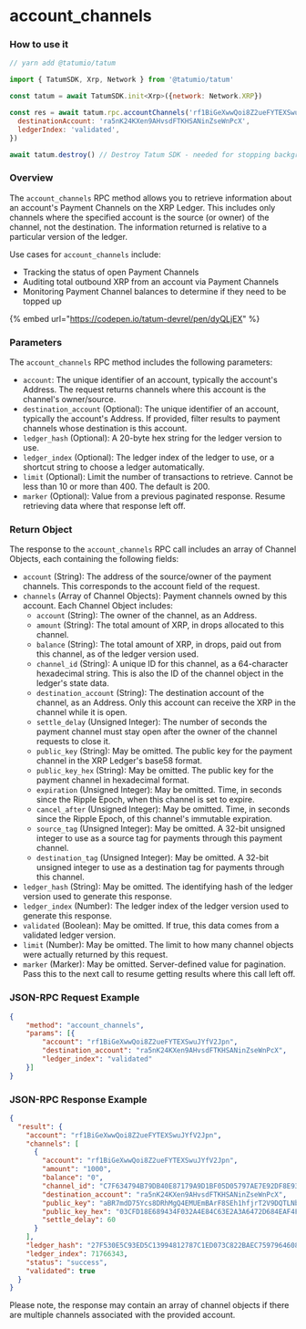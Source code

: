 # account\_channels

### How to use it

```javascript
// yarn add @tatumio/tatum

import { TatumSDK, Xrp, Network } from '@tatumio/tatum'

const tatum = await TatumSDK.init<Xrp>({network: Network.XRP})

const res = await tatum.rpc.accountChannels('rf1BiGeXwwQoi8Z2ueFYTEXSwuJYfV2Jpn', {
  destinationAccount: 'ra5nK24KXen9AHvsdFTKHSANinZseWnPcX',
  ledgerIndex: 'validated',
})

await tatum.destroy() // Destroy Tatum SDK - needed for stopping background jobs
```

### Overview

The `account_channels` RPC method allows you to retrieve information about an account's Payment Channels on the XRP Ledger. This includes only channels where the specified account is the source (or owner) of the channel, not the destination. The information returned is relative to a particular version of the ledger.

Use cases for `account_channels` include:

* Tracking the status of open Payment Channels
* Auditing total outbound XRP from an account via Payment Channels
* Monitoring Payment Channel balances to determine if they need to be topped up

{% embed url="https://codepen.io/tatum-devrel/pen/dyQLjEX" %}

### Parameters

The `account_channels` RPC method includes the following parameters:

* `account`: The unique identifier of an account, typically the account's Address. The request returns channels where this account is the channel's owner/source.
* `destination_account` (Optional): The unique identifier of an account, typically the account's Address. If provided, filter results to payment channels whose destination is this account.
* `ledger_hash` (Optional): A 20-byte hex string for the ledger version to use.
* `ledger_index` (Optional): The ledger index of the ledger to use, or a shortcut string to choose a ledger automatically.
* `limit` (Optional): Limit the number of transactions to retrieve. Cannot be less than 10 or more than 400. The default is 200.
* `marker` (Optional): Value from a previous paginated response. Resume retrieving data where that response left off.

### Return Object

The response to the `account_channels` RPC call includes an array of Channel Objects, each containing the following fields:

* `account` (String): The address of the source/owner of the payment channels. This corresponds to the account field of the request.
* `channels` (Array of Channel Objects): Payment channels owned by this account. Each Channel Object includes:
  * `account` (String): The owner of the channel, as an Address.
  * `amount` (String): The total amount of XRP, in drops allocated to this channel.
  * `balance` (String): The total amount of XRP, in drops, paid out from this channel, as of the ledger version used.
  * `channel_id` (String): A unique ID for this channel, as a 64-character hexadecimal string. This is also the ID of the channel object in the ledger's state data.
  * `destination_account` (String): The destination account of the channel, as an Address. Only this account can receive the XRP in the channel while it is open.
  * `settle_delay` (Unsigned Integer): The number of seconds the payment channel must stay open after the owner of the channel requests to close it.
  * `public_key` (String): May be omitted. The public key for the payment channel in the XRP Ledger's base58 format.
  * `public_key_hex` (String): May be omitted. The public key for the payment channel in hexadecimal format.
  * `expiration` (Unsigned Integer): May be omitted. Time, in seconds since the Ripple Epoch, when this channel is set to expire.
  * `cancel_after` (Unsigned Integer): May be omitted. Time, in seconds since the Ripple Epoch, of this channel's immutable expiration.
  * `source_tag` (Unsigned Integer): May be omitted. A 32-bit unsigned integer to use as a source tag for payments through this payment channel.
  * `destination_tag` (Unsigned Integer): May be omitted. A 32-bit unsigned integer to use as a destination tag for payments through this channel.
* `ledger_hash` (String): May be omitted. The identifying hash of the ledger version used to generate this response.
* `ledger_index` (Number): The ledger index of the ledger version used to generate this response.
* `validated` (Boolean): May be omitted. If true, this data comes from a validated ledger version.
* `limit` (Number): May be omitted. The limit to how many channel objects were actually returned by this request.
* `marker` (Marker): May be omitted. Server-defined value for pagination. Pass this to the next call to resume getting results where this call left off.

### JSON-RPC Request Example

```json
{
    "method": "account_channels",
    "params": [{
        "account": "rf1BiGeXwwQoi8Z2ueFYTEXSwuJYfV2Jpn",
        "destination_account": "ra5nK24KXen9AHvsdFTKHSANinZseWnPcX",
        "ledger_index": "validated"
    }]
}
```

### JSON-RPC Response Example

```json
{
  "result": {
    "account": "rf1BiGeXwwQoi8Z2ueFYTEXSwuJYfV2Jpn",
    "channels": [
      {
        "account": "rf1BiGeXwwQoi8Z2ueFYTEXSwuJYfV2Jpn",
        "amount": "1000",
        "balance": "0",
        "channel_id": "C7F634794B79DB40E87179A9D1BF05D05797AE7E92DF8E93FD6656E8C4BE3AE7",
        "destination_account": "ra5nK24KXen9AHvsdFTKHSANinZseWnPcX",
        "public_key": "aBR7mdD75Ycs8DRhMgQ4EMUEmBArF8SEh1hfjrT2V9DQTLNbJVqw",
        "public_key_hex": "03CFD18E689434F032A4E84C63E2A3A6472D684EAF4FD52CA67742F3E24BAE81B2",
        "settle_delay": 60
      }
    ],
    "ledger_hash": "27F530E5C93ED5C13994812787C1ED073C822BAEC7597964608F2C049C2ACD2D",
    "ledger_index": 71766343,
    "status": "success",
    "validated": true
  }
}
```

Please note, the response may contain an array of channel objects if there are multiple channels associated with the provided account.
